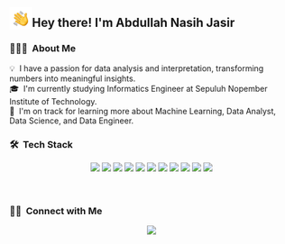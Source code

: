 <img alt="Night Coding" src="./assets/Hand%20Wave.gif" width='40' align="left"/><h2>Hey there! I'm Abdullah Nasih Jasir</h2>

<!-- ## 👋 &nbsp;Hey there! I'm Abe -->

### 👨🏻‍💻 &nbsp;About Me

💡 &nbsp;I have a passion for data analysis and interpretation, transforming numbers into meaningful insights.\
🎓 &nbsp;I'm currently studying Informatics Engineer at Sepuluh Nopember Institute of Technology.\
🌱 &nbsp;I'm on track for learning more about Machine Learning, Data Analyst, Data Science, and Data Engineer.
<!--- ✍️ &nbsp;In my free time, I pursue Graphic Design and Blog Writing as hobbies/side hustles.\ -->
<!--- 💬 &nbsp;Feel free to reach out to me for pro bono consulting and volunteering, or just for some interesting discussion.\ -->
<!--- ✉️ &nbsp;You can shoot me an email at avsingh@umass.edu! I'll try to respond as soon as I can.\ -->
<!--- 📄 &nbsp;Please have a look at my [Résumé](https://www.adityavsingh.com/resume.html) for more details about me. I'm open to feedback and suggestions! -->

### 🛠 &nbsp;Tech Stack

<div align="center">
  <img src="https://img.shields.io/badge/-Python-05122A?style=flat&logo=python"  height="50">
  <img src="https://img.shields.io/badge/-C-05122A?style=flat&logo=C&logoColor=A8B9CC" height="50">
  <img src="https://img.shields.io/badge/-C++-05122A?style=flat&logo=C%2B%2B&logoColor=00599C" height="50">
  <img src="https://img.shields.io/badge/-HTML-05122A?style=flat&logo=HTML5" height="50">
  <img src="https://img.shields.io/badge/-CSS-05122A?style=flat&logo=CSS3&logoColor=1572B6" height="50">
  <img src="https://img.shields.io/badge/-Git-05122A?style=flat&logo=git" height="50">
  <img src="https://img.shields.io/badge/-GitHub-05122A?style=flat&logo=github" height="50">
  <img src="https://img.shields.io/badge/-Visual%20Studio%20Code-05122A?style=flat&logo=visual-studio-code&logoColor=007ACC" height="50">
  <img src="https://img.shields.io/badge/-Eclipse-05122A?style=flat&logo=eclipse-ide&logoColor=2C2255" height="50">
  <img src="https://img.shields.io/badge/MySQL-05122A?style=flat&logo=mysql&logoColor=white&labelColor=blue" height="50">
  <img src="https://img.shields.io/badge/PostgreSQL-05122A?style=flat&logo=postgresql&logoColor=white" height="50">
</div>


<br>
<br>

<!---
### ⚙️ &nbsp;GitHub Analytics

<p align="center">
<a href="https://github.com/njabdullah">
  <img height="180em" src="https://github-readme-stats-eight-theta.vercel.app/api?username=AVS1508&show_icons=true&theme=algolia&include_all_commits=true&count_private=true"/>
  <img height="180em" src="https://github-readme-stats-eight-theta.vercel.app/api/top-langs/?username=AVS1508&layout=compact&langs_count=8&theme=algolia"/>
</a>
</p>
-->

### 🤝🏻 &nbsp;Connect with Me

<p align="center">
<a href="https://www.linkedin.com/in/abdullahnasihjasir/"><img src="https://img.shields.io/badge/LinkedIn-0077B5?style=for-the-badge&logo=linkedin&logoColor=white"/></a>
</p>
